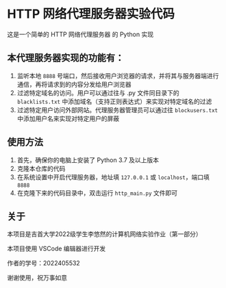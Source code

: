 # HTTP 网络代理服务器实验代码

这是一个简单的 HTTP 网络代理服务器 的 Python 实现

## 本代理服务器实现的功能有：

1. 监听本地 `8888` 号端口，然后接收用户浏览器的请求，并将其与服务器端进行通信，再将请求到的内容分发给用户浏览器
2. 过滤特定域名的访问。用户可以通过往与 .py 文件同目录下的 `blacklists.txt` 中添加域名（支持正则表达式）来实现对特定域名的过滤
3. 过滤特定用户访问外部网站。代理服务器管理员可以通过往 `blockusers.txt` 中添加用户名来实现对特定用户的屏蔽

## 使用方法

1. 首先，确保你的电脑上安装了 Python 3.7 及以上版本
2. 克隆本仓库的代码
3. 在系统设置中开启代理服务器，地址填 `127.0.0.1` 或 `localhost`，端口填 `8888`
4. 在克隆下来的代码目录中，双击运行 `http_main.py` 文件即可

## 关于

本项目是吉首大学2022级学生李悠然的计算机网络实验作业（第一部分）

本项目使用 VSCode 编辑器进行开发

作者的学号：2022405532

谢谢使用，祝万事如意
